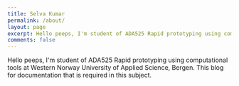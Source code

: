 ```yaml
---
title: Selva Kumar
permalink: /about/
layout: page
excerpt: Hello peeps, I'm student of ADA525 Rapid prototyping using computational tools at Western Norway University of Applied Science, Bergen. This blog for documentation that is required in this subject. 
comments: false
---
```


Hello peeps, I'm student of ADA525 Rapid prototyping using computational tools at Western Norway University of Applied Science, Bergen. This blog for documentation that is required in this subject.

